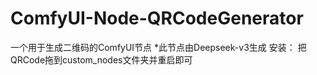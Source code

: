 # ComfyUI-Node-QRCodeGenerator
一个用于生成二维码的ComfyUI节点
*此节点由Deepseek-v3生成
安装：
把QRCode拖到custom_nodes文件夹并重启即可
